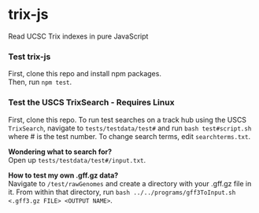 # trix-js
Read UCSC Trix indexes in pure JavaScript

### Test trix-js
First, clone this repo and install npm packages. <br>
Then, run `npm test`. <br>

### Test the USCS TrixSearch - Requires Linux
First, clone this repo.
To run test searches on a track hub using the USCS `TrixSearch`, navigate to `tests/testdata/test#` and run `bash test#script.sh` where # is the test number.
To change search terms, edit `searchterms.txt`.

**Wondering what to search for?**<br>
Open up `tests/testdata/test#/input.txt`.


**How to test my own .gff.gz data?**<br>
Navigate to `/test/rawGenomes` and create a directory with your .gff.gz file in it. From within that directory, run `bash ../../programs/gff3ToInput.sh <.gff3.gz FILE> <OUTPUT NAME>`.

